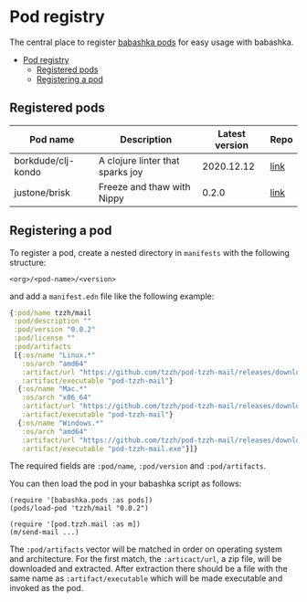 # Pod registry

The central place to register [babashka pods](https://github.com/babashka/pods) for easy usage with babashka.

- [Pod registry](#pod-registry)
  - [Registered pods](#registered-pods)
  - [Registering a pod](#registering-a-pod)

## Registered pods

| Pod name      | Description           | Latest version  | Repo    |
| ------------- |-----------------------|-----------------|---------|
| borkdude/clj-kondo | A clojure linter that sparks joy | 2020.12.12 | [link](https://github.com/borkdude/clj-kondo) |
| justone/brisk | Freeze and thaw with Nippy | 0.2.0 | [link](https://github.com/justone/brisk) |

## Registering a pod

To register a pod, create a nested directory in `manifests` with the following structure:

```
<org>/<pod-name>/<version>
```

and add a `manifest.edn` file like the following example:

``` clojure
{:pod/name tzzh/mail
 :pod/description ""
 :pod/version "0.0.2"
 :pod/license ""
 :pod/artifacts
 [{:os/name "Linux.*"
   :os/arch "amd64"
   :artifact/url "https://github.com/tzzh/pod-tzzh-mail/releases/download/v0.0.2/pod-tzzh-mail_0.0.2_Linux_x86_64.zip"
   :artifact/executable "pod-tzzh-mail"}
  {:os/name "Mac.*"
   :os/arch "x86_64"
   :artifact/url "https://github.com/tzzh/pod-tzzh-mail/releases/download/v0.0.2/pod-tzzh-mail_0.0.2_Darwin_x86_64.zip"
   :artifact/executable "pod-tzzh-mail"}
  {:os/name "Windows.*"
   :os/arch "amd64"
   :artifact/url "https://github.com/tzzh/pod-tzzh-mail/releases/download/v0.0.2/pod-tzzh-mail_0.0.2_Windows_x86_64.zip"
   :artifact/executable "pod-tzzh-mail.exe"}]}
```

The required fields are `:pod/name`, `:pod/version` and `:pod/artifacts`.

You can then load the pod in your babashka script as follows:

```
(require '[babashka.pods :as pods])
(pods/load-pod 'tzzh/mail "0.0.2")

(require '[pod.tzzh.mail :as m])
(m/send-mail ...)
```


The `:pod/artifacts` vector will be matched in order on operating system and
architecture. For the first match, the `:articact/url`, a zip file, will be
downloaded and extracted. After extraction there should be a file with the same
name as `:artifact/executable` which will be made executable and invoked as the
pod.

